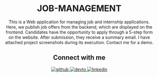 
<!DOCTYPE html>
<!-- <html lang="en">
 --><head>
<!--     <meta charset="UTF-8">
    <meta name="viewport" content="width=device-width, initial-scale=1.0">
    <title>ECOMERCE-EN-LARAVEL</title> -->

</head>
<body>
    <div class="card">
        <h1 align="center">JOB-MANAGEMENT</h1>
        <p align="center">This is a Web application for managing job and internship applications. Here, we publish job offers from the backend, which are displayed on the frontend. Candidates have the opportunity to apply through a 5-step form on the website. After submission, they receive a summary email. I have attached project screenshots during its execution. Contact me for a demo.</p>
      <h2 align="center">Connect with me</h2>

<div align="center">
  <a href="https://github.com/fridajoymatt/" target="_blank">
    <img src="https://img.shields.io/badge/github-%2324292e.svg?&style=for-the-badge&logo=github&logoColor=white" alt="github" style="margin-bottom: 5px;" />
  </a>
  <a href="https://dev.to/fridajoymatt" target="_blank">
    <img src="https://img.shields.io/badge/dev.to-%2308090A.svg?&style=for-the-badge&logo=dev.to&logoColor=white" alt="devto" style="margin-bottom: 5px;" />
  </a>
  <a href="https://www.linkedin.com/in/firdaous-kpelafia-131485277/" target="_blank">
    <img src="https://img.shields.io/badge/linkedin-%231E77B5.svg?&style=for-the-badge&logo=linkedin&logoColor=white" alt="linkedin" style="margin-bottom: 5px;" />
  </a>
</div>
    </div>
 
</body>
</html>

